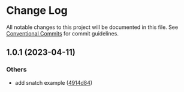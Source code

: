 # Change Log

All notable changes to this project will be documented in this file.
See [Conventional Commits](https://conventionalcommits.org) for commit guidelines.

## 1.0.1 (2023-04-11)


### Others

* add snatch example ([4914d84](https://github.com/do4ng/prext/commit/4914d843f839df13b2158dae6089817861bae2c4))
